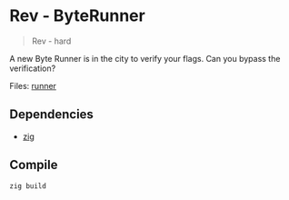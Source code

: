 # Rev - ByteRunner

> Rev - hard

A new Byte Runner is in the city to verify your flags. Can you bypass the verification?

Files: [runner](runner)

## Dependencies

- [zig](https://ziglang.org/)

## Compile

```bash
zig build
```
